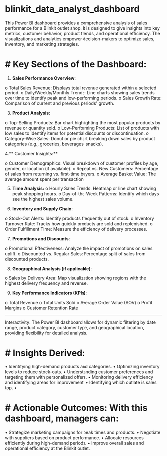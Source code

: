 # blinkit_data_analyst_dashboard
This Power BI dashboard provides a comprehensive analysis of sales performance for a Blinkit outlet shop. It is designed to give insights into key metrics, customer behavior, product trends, and operational efficiency. The visualizations and analytics empower decision-makers to optimize sales, inventory, and marketing strategies.
# # Key Sections of the Dashboard:
  1.	**Sales Performance Overview**:

  o	Total Sales Revenue: Displays total revenue generated within a selected period.
  o	Daily/Weekly/Monthly Trends: Line charts showing sales trends over time to identify peak and low-performing periods.
  o	Sales Growth Rate: Comparison of current and previous periods' growth.
  
  3.	**Product Analysis:**

  o	Top-Selling Products: Bar chart highlighting the most popular products by revenue or quantity sold.
  o	Low-Performing Products: List of products with low sales to identify items for potential discounts or discontinuation.
  o	Category-Wise Sales: Donut or pie chart breaking down sales by product categories (e.g., groceries, beverages, snacks).
  
4.**	Customer Insights:**

  o	Customer Demographics: Visual breakdown of customer profiles by age, gender, or location (if available).
  o	Repeat vs. New Customers: Percentage of sales from returning vs. first-time buyers.
  o	Average Basket Value: The average amount spent per transaction.

  5.	**Time Analysis:**
  o	Hourly Sales Trends: Heatmap or line chart showing peak shopping hours.
  o	Day-of-the-Week Patterns: Identify which days see the highest sales volume.
  
  6.	**Inventory and Supply Chain**:

  o	Stock-Out Alerts: Identify products frequently out of stock.
  o 	Inventory Turnover Rate: Tracks how quickly products are sold and replenished.
  o	Order Fulfillment Time: Measure the efficiency of delivery processes.
  
7.	**Promotions and Discounts**:

  o	Promotional Effectiveness: Analyze the impact of promotions on sales uplift.
  o	Discounted vs. Regular Sales: Percentage split of sales from discounted products.

8.	**Geographical Analysis (if applicable)**:

  o	Sales by Delivery Area: Map visualization showing regions with the highest delivery frequency and revenue.

9.	**Key Performance Indicators (KPIs)**:

  o	Total Revenue
  o	Total Units Sold
  o	Average Order Value (AOV)
  o	Profit Margins
  o	Customer Retention Rate
________________________________________
Interactivity: The Power BI dashboard allows for dynamic filtering by date range, product category, customer type, and geographical location, providing flexibility for detailed analysis.
# # Insights Derived:
•	Identifying high-demand products and categories.
•	Optimizing inventory levels to reduce stock-outs.
•	Understanding customer preferences and targeting them with personalized offers.
•	Monitoring delivery efficiency and identifying areas for improvement.
•	Identifying which outlate is sales top.
•	
# # Actionable Outcomes: With this dashboard, managers can:
•	Strategize marketing campaigns for peak times and products.
•	Negotiate with suppliers based on product performance.
•	Allocate resources efficiently during high-demand periods.
•	Improve overall sales and operational efficiency at the Blinkit outlet.

